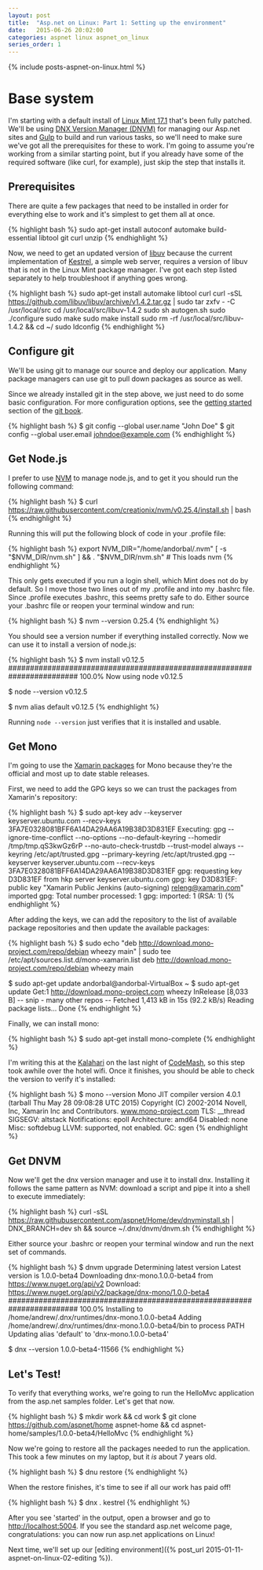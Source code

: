 ```yaml
---
layout: post
title:  "Asp.net on Linux: Part 1: Setting up the environment"
date:   2015-06-26 20:02:00
categories: aspnet linux aspnet_on_linux
series_order: 1
---
```

{% include posts-aspnet-on-linux.html %}

Base system
===========

I'm starting with a default install of [Linux Mint 17.1](http://linuxmint.com/) that's been fully patched.  We'll be using [DNX Version Manager (DNVM)](https://github.com/aspnet/Home/wiki/version-manager) for managing our Asp.net sites and [Gulp](http://gulpjs.com/) to build and run various tasks, so we'll need to make sure we've got all the prerequisites for these to work.  I'm going to assume you're working from a similar starting point, but if you already have some of the required software (like curl, for example), just skip the step that installs it.

Prerequisites
-------------

There are quite a few packages that need to be installed in order for everything else to work and it's simplest to get them all at once.  

{% highlight bash %}
sudo apt-get install autoconf automake build-essential libtool git curl unzip
{% endhighlight %}

Now, we need to get an updated version of [libuv](https://github.com/libuv/libuv) because the current implementation of [Kestrel](https://github.com/aspnet/KestrelHttpServer), a simple web server, requires a version of libuv that is not in the Linux Mint package manager.  I've got each step listed separately to help troubleshoot if anything goes wrong.

{% highlight bash %}
sudo apt-get install automake libtool curl
curl -sSL https://github.com/libuv/libuv/archive/v1.4.2.tar.gz | sudo tar zxfv - -C /usr/local/src
cd /usr/local/src/libuv-1.4.2
sudo sh autogen.sh
sudo ./configure
sudo make
sudo make install
sudo rm -rf /usr/local/src/libuv-1.4.2 && cd ~/
sudo ldconfig
{% endhighlight %}

Configure git
-----------

We'll be using git to manage our source and deploy our application.  Many package managers can use git to pull down packages as source as well.

Since we already installed git in the step above, we just need to do some basic configuration. For more configuration options, see the [getting started](http://git-scm.com/book/en/v2/Getting-Started-First-Time-Git-Setup) section of the [git book](http://git-scm.com/book/en/v2).

{% highlight bash %}
$ git config --global user.name "John Doe"
$ git config --global user.email johndoe@example.com
{% endhighlight %}

Get Node.js
-----------

I prefer to use [NVM](https://github.com/creationix/nvm) to manage node.js, and to get it you should run the following command:

{% highlight bash %}
$ curl https://raw.githubusercontent.com/creationix/nvm/v0.25.4/install.sh | bash
{% endhighlight %}

Running this will put the following block of code in your .profile file:

{% highlight bash %}
export NVM_DIR="/home/andorbal/.nvm"
[ -s "$NVM_DIR/nvm.sh" ] && . "$NVM_DIR/nvm.sh"  # This loads nvm
{% endhighlight %}

This only gets executed if you run a login shell, which Mint does not do by default.  So I move those two lines out of my .profile and into my .bashrc file.  Since .profile executes .bashrc, this seems pretty safe to do.  Either source your .bashrc file or reopen your terminal window and run:

{% highlight bash %}
$ nvm --version
0.25.4
{% endhighlight %}

You should see a version number if everything installed correctly.  Now we can use it to install a version of node.js:

{% highlight bash %}
$ nvm install v0.12.5
######################################################################## 100.0%
Now using node v0.12.5

$ node --version
v0.12.5

$ nvm alias default v0.12.5
{% endhighlight %}

Running `node --version` just verifies that it is installed and usable.

Get Mono
--------

I'm going to use the [Xamarin packages](http://www.mono-project.com/docs/getting-started/install/linux/#debian-ubuntu-and-derivatives) for Mono because they're the official and most up to date stable releases.

First, we need to add the GPG keys so we can trust the packages from Xamarin's repository:

{% highlight bash %}
$ sudo apt-key adv --keyserver keyserver.ubuntu.com --recv-keys 3FA7E0328081BFF6A14DA29AA6A19B38D3D831EF
Executing: gpg --ignore-time-conflict --no-options --no-default-keyring --homedir /tmp/tmp.qS3kwGz6rP --no-auto-check-trustdb --trust-model always --keyring /etc/apt/trusted.gpg --primary-keyring /etc/apt/trusted.gpg --keyserver keyserver.ubuntu.com --recv-keys 3FA7E0328081BFF6A14DA29AA6A19B38D3D831EF
gpg: requesting key D3D831EF from hkp server keyserver.ubuntu.com
gpg: key D3D831EF: public key "Xamarin Public Jenkins (auto-signing) <releng@xamarin.com>" imported
gpg: Total number processed: 1
gpg:               imported: 1  (RSA: 1)
{% endhighlight %}

After adding the keys, we can add the repository to the list of available package repositories and then update the available packages:

{% highlight bash %}
$ sudo echo "deb http://download.mono-project.com/repo/debian wheezy main" | sudo tee /etc/apt/sources.list.d/mono-xamarin.list
deb http://download.mono-project.com/repo/debian wheezy main

$ sudo apt-get update
andorbal@andorbal-VirtualBox ~ $ sudo apt-get update
Get:1 http://download.mono-project.com wheezy InRelease [8,033 B]
-- snip - many other repos --
Fetched 1,413 kB in 15s (92.2 kB/s)
Reading package lists... Done
{% endhighlight %}

Finally, we can install mono:

{% highlight bash %}
$ sudo apt-get install mono-complete
{% endhighlight %}

I'm writing this at the [Kalahari](http://www.kalahariresorts.com/ohio) on the last night of [CodeMash](http://www.codemash.org), so this step took awhile over the hotel wifi.  Once it finishes, you should be able to check the version to verify it's installed:

{% highlight bash %}
$ mono --version
Mono JIT compiler version 4.0.1 (tarball Thu May 28 09:08:28 UTC 2015)
Copyright (C) 2002-2014 Novell, Inc, Xamarin Inc and Contributors. www.mono-project.com
	TLS:           __thread
	SIGSEGV:       altstack
	Notifications: epoll
	Architecture:  amd64
	Disabled:      none
	Misc:          softdebug
	LLVM:          supported, not enabled.
	GC:            sgen
{% endhighlight %}

Get DNVM
-------

Now we'll get the dnx version manager and use it to install dnx. Installing it follows the same pattern as NVM: download a script and pipe it into a shell to execute immediately:

{% highlight bash %}
curl -sSL https://raw.githubusercontent.com/aspnet/Home/dev/dnvminstall.sh | DNX_BRANCH=dev sh && source ~/.dnx/dnvm/dnvm.sh
{% endhighlight %}

Either source your .bashrc or reopen your terminal window and run the next set of commands.

{% highlight bash %}
$ dnvm upgrade
Determining latest version
Latest version is 1.0.0-beta4
Downloading dnx-mono.1.0.0-beta4 from https://www.nuget.org/api/v2
Download: https://www.nuget.org/api/v2/package/dnx-mono/1.0.0-beta4
######################################################################## 100.0%
Installing to /home/andrew/.dnx/runtimes/dnx-mono.1.0.0-beta4
Adding /home/andrew/.dnx/runtimes/dnx-mono.1.0.0-beta4/bin to process PATH
Updating alias 'default' to 'dnx-mono.1.0.0-beta4'

$ dnx --version
1.0.0-beta4-11566
{% endhighlight %}

Let's Test!
-----------

To verify that everything works, we're going to run the HelloMvc application from the asp.net samples folder.  Let's get that now.

{% highlight bash %}
$ mkdir work && cd work
$ git clone https://github.com/aspnet/home aspnet-home && cd aspnet-home/samples/1.0.0-beta4/HelloMvc
{% endhighlight %}

Now we're going to restore all the packages needed to run the application.  This took a few minutes on my laptop, but it _is_ about 7 years old.

{% highlight bash %}
$ dnu restore
{% endhighlight %}

When the restore finishes, it's time to see if all our work has paid off!

{% highlight bash %}
$ dnx . kestrel
{% endhighlight %}

After you see 'started' in the output, open a browser and go to [http://localhost:5004](http://localhost:5004).  If you see the standard asp.net welcome page, congratulations: you can now run asp.net applications on Linux!  

Next time, we'll set up our [editing environment]({% post_url 2015-01-11-aspnet-on-linux-02-editing %}).
